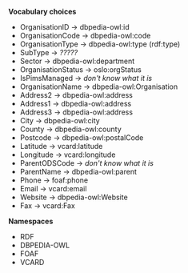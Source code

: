 **Vocabulary choices**

* OrganisationID -> dbpedia-owl:id
* OrganisationCode -> dbpedia-owl:code
* OrganisationType -> dbpedia-owl:type (rdf:type)
* SubType ->  *?????*
* Sector -> dbpedia-owl:department
* OrganisationStatus -> oslo:orgStatus
* IsPimsManaged -> *don't know what it is*
* OrganisationName -> dbpedia-owl:Organisation
* Address2 -> dbpedia-owl:address
* Address1 -> dbpedia-owl:address
* Address3 -> dbpedia-owl:address
* City -> dbpedia-owl:city
* County -> dbpedia-owl:county
* Postcode -> dbpedia-owl:postalCode
* Latitude -> vcard:latitude
* Longitude -> vcard:longitude
* ParentODSCode -> *don't know what it is*
* ParentName -> dbpedia-owl:parent
* Phone -> foaf:phone
* Email -> vcard:email
* Website -> dbpedia-owl:Website
* Fax -> vcard:Fax


**Namespaces**

* RDF
* DBPEDIA-OWL
* FOAF
* VCARD
